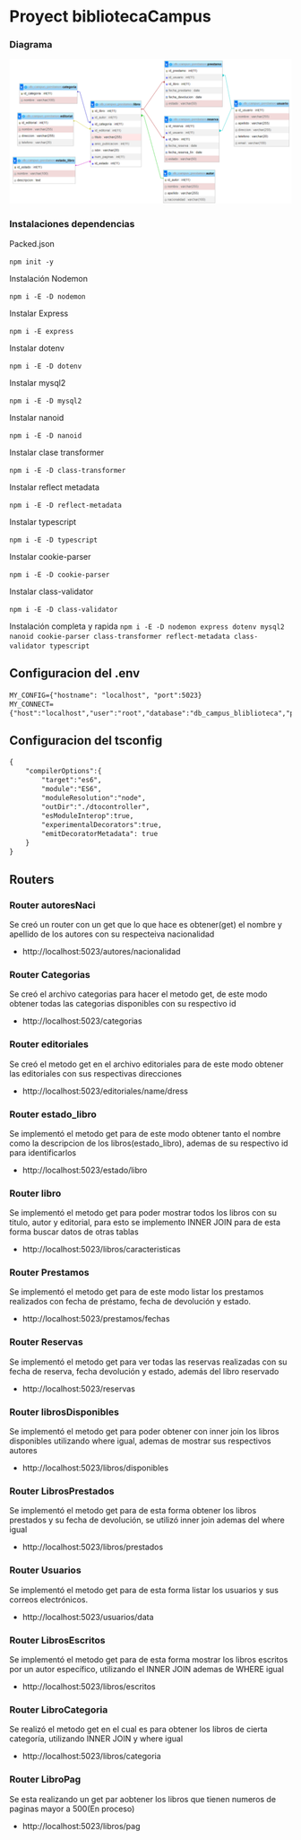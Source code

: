 # Proyect  bibliotecaCampus

### Diagrama

<img src="img//DiagramaLibros.png">

### Instalaciones dependencias

Packed.json

`npm init -y`

Instalación Nodemon

`npm i -E -D nodemon`

Instalar Express

`npm i -E express`

Instalar dotenv

`npm i -E -D dotenv`

Instalar mysql2

`npm i -E -D mysql2`

Instalar nanoid

`npm i -E -D nanoid`

Instalar clase transformer

`npm i -E -D class-transformer`

Instalar reflect metadata

`npm i -E -D reflect-metadata`

Instalar typescript

`npm i -E -D typescript`

Instalar cookie-parser

`npm i -E -D cookie-parser`

Instalar class-validator

`npm i -E -D class-validator`

Instalación completa y rapida
`npm i -E -D nodemon express dotenv mysql2 nanoid cookie-parser class-transformer reflect-metadata class-validator typescript`



## Configuracion del .env

```
MY_CONFIG={"hostname": "localhost", "port":5023}
MY_CONNECT={"host":"localhost","user":"root","database":"db_campus_bliblioteca","port":3306}
```



## Configuracion del tsconfig

```
{
    "compilerOptions":{
        "target":"es6",
        "module":"ES6",
        "moduleResolution":"node",
        "outDir":"./dtocontroller",
        "esModuleInterop":true,
        "experimentalDecorators":true,
        "emitDecoratorMetadata": true
    }
}
```



## Routers

### Router autoresNaci

Se creó un router con un get que lo que hace es obtener(get) el nombre y apellido de los autores con su respecteiva nacionalidad

- http://localhost:5023/autores/nacionalidad

### Router Categorias

Se creó el archivo categorias para hacer el metodo get, de este modo obtener todas las categorias disponibles con su respectivo id

-  http://localhost:5023/categorias

### Router editoriales

Se creó el metodo get en el archivo editoriales para de este modo obtener las editoriales con sus respectivas direcciones

- http://localhost:5023/editoriales/name/dress

### Router estado_libro

Se implementó el metodo get para de este modo obtener tanto el nombre como la descripcion de los libros(estado_libro), ademas de su respectivo id para identificarlos

- http://localhost:5023/estado/libro

### Router libro

Se implementó el metodo get para poder mostrar todos los libros con su titulo, autor y editorial, para esto se implemento INNER JOIN para de esta forma buscar datos de otras tablas

- http://localhost:5023/libros/caracteristicas

### Router Prestamos

Se implementó el metodo get para de este modo listar los prestamos realizados con fecha de préstamo, fecha de devolución y estado. 

- http://localhost:5023/prestamos/fechas

### Router Reservas

Se implementó el metodo get para ver todas las reservas realizadas con su fecha de reserva, fecha devolución y estado, además del libro reservado

- http://localhost:5023/reservas

### Router librosDisponibles

Se implementó el metodo get para poder obtener con inner join los libros disponibles utilizando where igual, ademas de mostrar sus respectivos autores

- http://localhost:5023/libros/disponibles

### Router LibrosPrestados

Se implementó el metodo get para de esta forma obtener los libros prestados y su fecha de devolución, se utilizó inner join ademas del where igual

- http://localhost:5023/libros/prestados

### Router Usuarios

Se implementó el metodo get para de esta forma listar los usuarios y sus correos electrónicos.

- http://localhost:5023/usuarios/data

### Router LibrosEscritos

Se implementó el metodo get para de esta forma mostrar los libros escritos por un autor específico, utilizando el INNER JOIN ademas de WHERE igual

- http://localhost:5023/libros/escritos

### Router LibroCategoria

Se realizó el metodo get en el cual es para obtener los libros de cierta categoría, utilizando INNER JOIN y where igual

- http://localhost:5023/libros/categoria

### Router LibroPag

Se esta realizando un get par aobtener los libros que tienen numeros de paginas mayor a 500(En proceso)

- http://localhost:5023/libros/pag